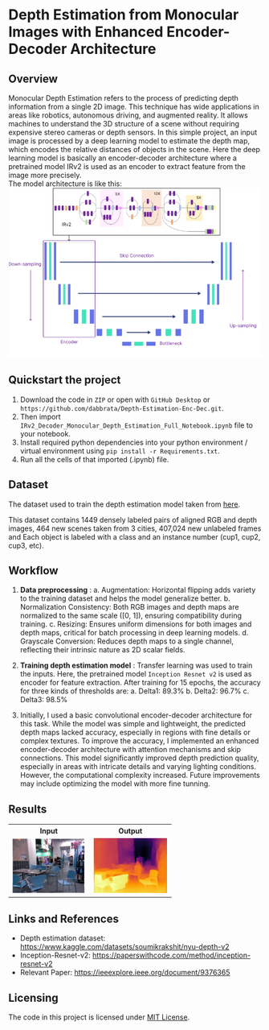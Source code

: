 # Depth Estimation from Monocular Images with Enhanced Encoder-Decoder Architecture

## Overview
Monocular Depth Estimation refers to the process of predicting depth information from a single 2D image. This technique has wide applications in areas like robotics, autonomous driving, and augmented reality. It allows machines to understand the 3D structure of a scene without requiring expensive stereo cameras or depth sensors.
In this simple project, an input image is processed by a deep learning model to estimate the depth map, which encodes the relative distances of objects in the scene. Here the deep learning model is basically an encoder-decoder architecture where a pretrained model IRv2 is used as an encoder to extract feature from the image more precisely.
<br/>The model architecture is like this:<br/>
<img src="Images/overview_arch.png" />

## Quickstart the project
1. Download the code in `ZIP` or open with `GitHub Desktop` or `https://github.com/dabbrata/Depth-Estimation-Enc-Dec.git`.
2. Then import `IRv2_Decoder_Monocular_Depth_Estimation_Full_Notebook.ipynb` file to your notebook.
3. Install required python dependencies into your python environment / virtual environment using `pip install -r Requirements.txt`.
4. Run all the cells of that imported (.ipynb) file.

## Dataset
The dataset used to train the depth estimation model taken from <a href="https://www.kaggle.com/datasets/soumikrakshit/nyu-depth-v2">here</a>.


This dataset contains 1449 densely labeled pairs of aligned RGB and depth images, 464 new scenes taken from 3 cities, 
407,024 new unlabeled frames and Each object is labeled with a class and an instance number (cup1, cup2, cup3, etc).

## Workflow
1. <b>Data preprocessing</b> :
a. Augmentation: Horizontal flipping adds variety to the training dataset and helps the model generalize better.
b. Normalization Consistency: Both RGB images and depth maps are normalized to the same scale ([0, 1]), ensuring compatibility during training.
c. Resizing: Ensures uniform dimensions for both images and depth maps, critical for batch processing in deep learning models.
d. Grayscale Conversion: Reduces depth maps to a single channel, reflecting their intrinsic nature as 2D scalar fields.

2. <b>Training depth estimation model</b> :
Transfer learning was used to train the inputs. Here, the pretrained model `Inception Resnet v2` is used as encoder for feature extraction.
After training for 15 epochs, the accuracy for three kinds of thresholds are:
a. Delta1: 89.3%
b. Delta2: 96.7%
c. Delta3: 98.5%

3. Initially, I used a basic convolutional encoder-decoder architecture for this task. While the model was simple and lightweight, the predicted depth maps lacked accuracy, especially in regions with fine details or complex textures.
To improve the accuracy, I implemented an enhanced encoder-decoder architecture with attention mechanisms and skip connections. This model significantly improved depth prediction quality, especially in areas with intricate details and varying lighting conditions. However, the computational complexity increased.
Future improvements may include optimizing the model with more fine tunning.
## Results
<table>
<tr>
<th>Input</th>
<th>Output</th>
</tr>
<tr>
<td><img src="Images/rgb.png"/></td>
<td><img src="Images/high.png"/></td>
</tr>
</table>

## Links and References
- Depth estimation dataset: https://www.kaggle.com/datasets/soumikrakshit/nyu-depth-v2
- Inception-Resnet-v2: https://paperswithcode.com/method/inception-resnet-v2
- Relevant Paper: https://ieeexplore.ieee.org/document/9376365

## Licensing
The code in this project is licensed under [MIT License](LICENSE).
